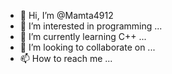 - 👋 Hi, I’m @Mamta4912
- 👀 I’m interested in programming ...
- 🌱 I’m currently learning C++ ...
- 💞️ I’m looking to collaborate on ...
- 📫 How to reach me ...

<!---
Mamta4912/Mamta4912 is a ✨ special ✨ repository because its `README.md` (this file) appears on your GitHub profile.
You can click the Preview link to take a look at your changes.
--->
